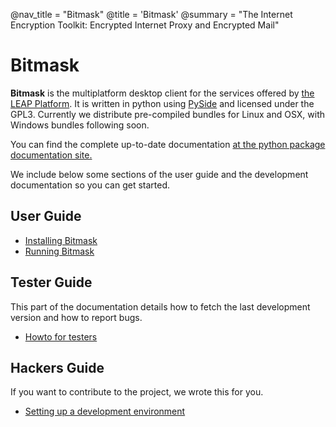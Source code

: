 @nav_title = "Bitmask"
@title = 'Bitmask'
@summary = "The Internet Encryption Toolkit: Encrypted Internet Proxy and Encrypted Mail"

Bitmask
=======

**Bitmask** is the multiplatform desktop client for the services offered by
[the LEAP Platform](platform).  It is written in python using
[PySide](http://qt-project.org/wiki/PySide) and licensed under the GPL3. Currently we distribute pre-compiled bundles for Linux and OSX, with Windows bundles following soon.

You can find the complete up-to-date documentation [at the python package documentation
site.](http://pythonhosted.org/leap.bitmask "Bitmask documentation")

We include below some sections of the user guide and the development documentation so
you can get started.

User Guide
----------
* [Installing Bitmask](client/user-install)
* [Running Bitmask](client/user-running)
 
Tester Guide
------------

This part of the documentation details how to fetch the last development
version and how to report bugs.

* [Howto for testers](client/testers-howto)
 
Hackers Guide
-------------

If you want to contribute to the project, we wrote this for you.

* [Setting up a development environment](client/dev-environment)

 
<!--
* [Running latest code](client/bleeding-edge)
* [Getting started with development](client/dev-guide)
* [Configuration](client/configuration)
* [Client API](client/client-api) -->
